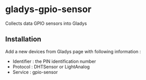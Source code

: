 # gladys-gpio-sensor
Collects data GPIO sensors into Gladys

## Installation

Add a new devices from Gladys page with following information :
 * Identifier : the PIN identification number
 * Protocol : DHTSensor or LightAnalog
 * Service : gpio-sensor
